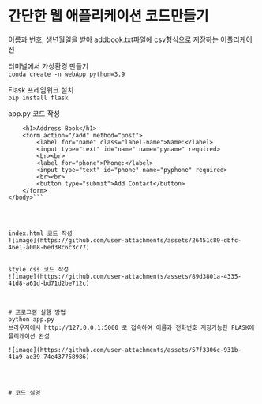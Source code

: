 
# 간단한 웹 애플리케이션 코드만들기  
이름과 번호, 생년월일을 받아 addbook.txt파일에 csv형식으로 저장하는 어플리케이션



터미널에서 가상환경 만들기  
```conda create -n webApp python=3.9```  


Flask 프레임워크 설치  
```pip install flask```  

app.py 코드 작성  
```<body>
    <h1>Address Book</h1>
    <form action="/add" method="post">
        <label for="name" class="label-name">Name:</label>
        <input type="text" id="name" name="pyname" required>
        <br><br>
        <label for="phone">Phone:</label>
        <input type="text" id="phone" name="pyphone" required>
        <br><br>
        <button type="submit">Add Contact</button>
    </form>
</body>```




index.html 코드 작성  
![image](https://github.com/user-attachments/assets/26451c89-dbfc-46e1-a008-6ed38c6c3c77)  


style.css 코드 작성  
![image](https://github.com/user-attachments/assets/89d3801a-4335-41d8-a61d-bd71d2be712c)  



# 프로그램 실행 방법  
python app.py  
브라우저에서 http://127.0.0.1:5000 로 접속하여 이름과 전화번호 저장가능한 FLASK애플리케이션 완성  

![image](https://github.com/user-attachments/assets/57f3306c-931b-41a9-ae39-74e437758986)  




# 코드 설명

